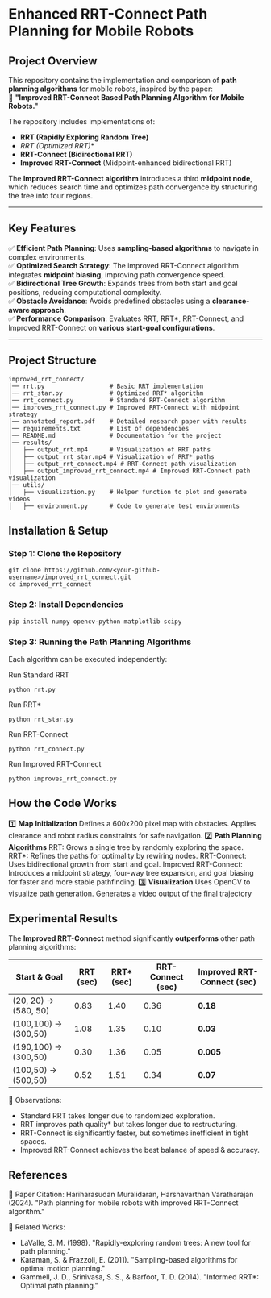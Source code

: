 # **Enhanced RRT-Connect Path Planning for Mobile Robots**

## **Project Overview**
This repository contains the implementation and comparison of **path planning algorithms** for mobile robots, inspired by the paper:  
📝 **"Improved RRT-Connect Based Path Planning Algorithm for Mobile Robots."**  

The repository includes implementations of:
- **RRT (Rapidly Exploring Random Tree)**
- **RRT* (Optimized RRT)**
- **RRT-Connect (Bidirectional RRT)**
- **Improved RRT-Connect** (Midpoint-enhanced bidirectional RRT)

The **Improved RRT-Connect algorithm** introduces a third **midpoint node**, which reduces search time and optimizes path convergence by structuring the tree into four regions.

---

## **Key Features**
✅ **Efficient Path Planning**: Uses **sampling-based algorithms** to navigate in complex environments.  
✅ **Optimized Search Strategy**: The improved RRT-Connect algorithm integrates **midpoint biasing**, improving path convergence speed.  
✅ **Bidirectional Tree Growth**: Expands trees from both start and goal positions, reducing computational complexity.  
✅ **Obstacle Avoidance**: Avoids predefined obstacles using a **clearance-aware approach**.  
✅ **Performance Comparison**: Evaluates RRT, RRT*, RRT-Connect, and Improved RRT-Connect on **various start-goal configurations**.  

---

## **Project Structure**
```plaintext
improved_rrt_connect/
│── rrt.py                  # Basic RRT implementation
│── rrt_star.py             # Optimized RRT* algorithm
│── rrt_connect.py          # Standard RRT-Connect algorithm
│── improves_rrt_connect.py # Improved RRT-Connect with midpoint strategy
│── annotated_report.pdf    # Detailed research paper with results
│── requirements.txt        # List of dependencies
│── README.md               # Documentation for the project
│── results/
│   ├── output_rrt.mp4      # Visualization of RRT paths
│   ├── output_rrt_star.mp4 # Visualization of RRT* paths
│   ├── output_rrt_connect.mp4 # RRT-Connect path visualization
│   ├── output_improved_rrt_connect.mp4 # Improved RRT-Connect path visualization
│── utils/
│   ├── visualization.py    # Helper function to plot and generate videos
│   ├── environment.py      # Code to generate test environments
```

## **Installation & Setup**
### **Step 1: Clone the Repository**
```
git clone https://github.com/<your-github-username>/improved_rrt_connect.git
cd improved_rrt_connect
```

### **Step 2: Install Dependencies**
```
pip install numpy opencv-python matplotlib scipy
```

### **Step 3: Running the Path Planning Algorithms**
Each algorithm can be executed independently:

Run Standard RRT
```
python rrt.py
```
Run RRT*
```
python rrt_star.py
```
Run RRT-Connect
```
python rrt_connect.py
```
Run Improved RRT-Connect
```
python improves_rrt_connect.py
```
## **How the Code Works**
1️⃣ **Map Initialization**
Defines a 600x200 pixel map with obstacles.
Applies clearance and robot radius constraints for safe navigation.
2️⃣ **Path Planning Algorithms**
RRT: Grows a single tree by randomly exploring the space.
RRT*: Refines the paths for optimality by rewiring nodes.
RRT-Connect: Uses bidirectional growth from start and goal.
Improved RRT-Connect: Introduces a midpoint strategy, four-way tree expansion, and goal biasing for faster and more stable pathfinding.
3️⃣ **Visualization**
Uses OpenCV to visualize path generation.
Generates a video output of the final trajectory

## **Experimental Results**
The **Improved RRT-Connect** method significantly **outperforms** other path planning algorithms:

| Start & Goal          | RRT (sec) | RRT* (sec) | RRT-Connect (sec) | Improved RRT-Connect (sec) |
|----------------------|-----------|------------|--------------------|----------------------------|
| (20, 20) → (580, 50) | 0.83      | 1.40       | 0.36               | **0.18**                   |
| (100,100) → (300,50) | 1.08      | 1.35       | 0.10               | **0.03**                   |
| (190,100) → (300,50) | 0.30      | 1.36       | 0.05               | **0.005**                  |
| (100,50) → (500,50)  | 0.52      | 1.51       | 0.34               | **0.07**                   |

🔹 Observations:

- Standard RRT takes longer due to randomized exploration.
- RRT improves path quality* but takes longer due to restructuring.
- RRT-Connect is significantly faster, but sometimes inefficient in tight spaces.
- Improved RRT-Connect achieves the best balance of speed & accuracy.

## **References**
📄 Paper Citation: Hariharasudan Muralidaran, Harshavarthan Varatharajan (2024).
"Path planning for mobile robots with improved RRT-Connect algorithm."

🔗 Related Works:

- LaValle, S. M. (1998). "Rapidly-exploring random trees: A new tool for path planning."
- Karaman, S. & Frazzoli, E. (2011). "Sampling-based algorithms for optimal motion planning."
- Gammell, J. D., Srinivasa, S. S., & Barfoot, T. D. (2014). "Informed RRT*: Optimal path planning."



